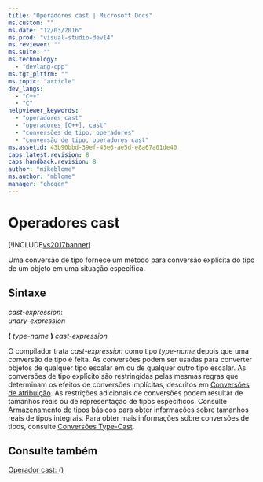 ```yaml
---
title: "Operadores cast | Microsoft Docs"
ms.custom: ""
ms.date: "12/03/2016"
ms.prod: "visual-studio-dev14"
ms.reviewer: ""
ms.suite: ""
ms.technology: 
  - "devlang-cpp"
ms.tgt_pltfrm: ""
ms.topic: "article"
dev_langs: 
  - "C++"
  - "C"
helpviewer_keywords: 
  - "operadores cast"
  - "operadores [C++], cast"
  - "conversões de tipo, operadores"
  - "conversão de tipo, operadores cast"
ms.assetid: 43b90bbd-39ef-43e6-ae5d-e8a67a01de40
caps.latest.revision: 8
caps.handback.revision: 8
author: "mikeblome"
ms.author: "mblome"
manager: "ghogen"
---
```

# Operadores cast
[!INCLUDE[vs2017banner](../assembler/inline/includes/vs2017banner.md)]

Uma conversão de tipo fornece um método para conversão explícita do tipo de um objeto em uma situação específica.  
  
## Sintaxe  
 *cast\-expression*:  
 *unary\-expression*  
  
 **\(**  *type\-name*  **\)**  *cast\-expression*  
  
 O compilador trata *cast\-expression* como tipo *type\-name* depois que uma conversão de tipo é feita.  As conversões podem ser usadas para converter objetos de qualquer tipo escalar em ou de qualquer outro tipo escalar.  As conversões de tipo explícito são restringidas pelas mesmas regras que determinam os efeitos de conversões implícitas, descritos em [Conversões de atribuição](../c-language/assignment-conversions.md).  As restrições adicionais de conversões podem resultar de tamanhos reais ou de representação de tipos específicos.  Consulte [Armazenamento de tipos básicos](../c-language/storage-of-basic-types.md) para obter informações sobre tamanhos reais de tipos integrais.  Para obter mais informações sobre conversões de tipos, consulte [Conversões Type\-Cast](../c-language/type-cast-conversions.md).  
  
## Consulte também  
 [Operador cast: \(\)](../Topic/Cast%20Operator:%20\(\).md)